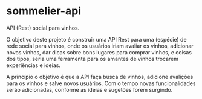 # sommelier-api
API (Rest)  social para vinhos.

O objetivo deste projeto é construir uma API Rest para uma (espécie) de rede social para vinhos, onde os usuários iriam avaliar os vinhos, adicionar novos vinhos, dar dicas sobre bons lugares para comprar vinhos, e coisas dos tipos, seria uma ferramenta para os amantes de vinhos trocarem experiências e ideias.

A princípio o objetivo é que a API faça busca de vinhos, adicione avalições para os vinhos e salve novos usuários. Com o tempo novas funcionalidades serão adicionadas, conforme as ideias e sugetões forem surgindo.
